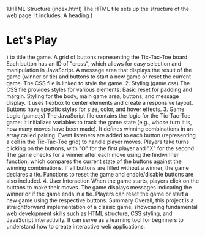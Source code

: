1.HTML Structure (index.html)
The HTML file sets up the structure of the web page.
It includes:
A heading (<h1>Let's Play</h1>) to title the game.
A grid of buttons representing the Tic-Tac-Toe board. Each button has an ID of "cross", which allows for easy selection and manipulation in JavaScript.
A message area that displays the result of the game (winner or tie) and buttons to start a new game or reset the current game.
The CSS file is linked to style the game.
2. Styling (game.css)
The CSS file provides styles for various elements:
Basic reset for padding and margin.
Styling for the body, main game area, buttons, and message display.
It uses flexbox to center elements and create a responsive layout.
Buttons have specific styles for size, color, and hover effects.
3. Game Logic (game.js)
The JavaScript file contains the logic for the Tic-Tac-Toe game:
It initializes variables to track the game state (e.g., whose turn it is, how many moves have been made).
It defines winning combinations in an array called pairing.
Event listeners are added to each button (representing a cell in the Tic-Tac-Toe grid) to handle player moves.
Players take turns clicking on the buttons, with "O" for the first player and "X" for the second.
The game checks for a winner after each move using the findwinner function, which compares the current state of the buttons against the winning combinations.
If all buttons are filled without a winner, the game declares a tie.
Functions to reset the game and enable/disable buttons are also included.
4. User Interaction
When the game starts, players click on the buttons to make their moves.
The game displays messages indicating the winner or if the game ends in a tie.
Players can reset the game or start a new game using the respective buttons.
Summary
Overall, this project is a straightforward implementation of a classic game, showcasing fundamental web development skills such as HTML structure, CSS styling, and JavaScript interactivity. It can serve as a learning tool for beginners to understand how to create interactive web applications.

